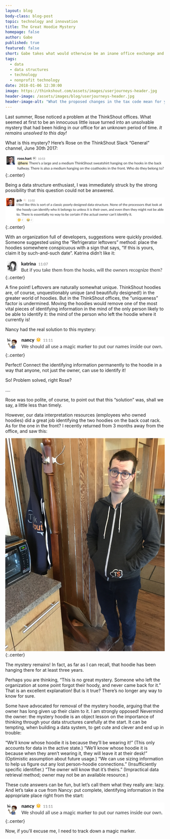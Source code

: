 ```yaml
---
layout: blog
body-class: blog-post
topic: technology and innovation
title: The Great Hoodie Mystery
homepage: false
author: Gabe
published: true
featured: false
short: Gabe takes what would otherwise be an inane office exchange and ties it back to data structures.
tags:
  - data
  - data structures
  - technology
  - nonprofit technology
date: 2018-01-06 12:30:00
image: https://thinkshout.com/assets/images/userjourneys-header.jpg
header-image: /assets/images/blog/userjourneys-header.jpg
header-image-alt: "What the proposed changes in the tax code mean for your organization"
---
```

Last summer, Rose noticed a problem at the ThinkShout offices. What seemed at first to be an innocuous little issue turned into an unsolvable mystery that had been hiding in our office for an unknown period of time. _It remains unsolved to this day!_

What is this mystery? Here’s Rose on the ThinkShout Slack “General” channel, June 30th 2017:

![rose_slack](/assets/images/blog/rose_slack.png)
{:.center}

Being a data structure enthusiast, I was immediately struck by the strong possibility that this question could not be answered.

![gcb_slack](/assets/images/blog/gcb_slack.png)
{:.center}

With an organization full of developers, suggestions were quickly provided. Someone suggested using the “Refrigerator leftovers” method: place the hoodies somewhere conspicuous with a sign that says, “If this is yours, claim it by such-and-such date”. Katrina didn’t like it:

![katrina_slack](/assets/images/blog/katrina_slack.png)
{:.center}

A fine point! Leftovers are naturally somewhat unique. ThinkShout hoodies are, of course, unquestionably unique (and beautifully designed!) in the greater world of hoodies. But in the ThinkShout offices, the “uniqueness” factor is undermined. Moving the hoodies would remove one of the most vital pieces of identifying information in the mind of the only person likely to be able to identify it: the mind of the person who left the hoodie where it currently is!

Nancy had the real solution to this mystery:

![nancy_slack](/assets/images/blog/nancy_slack.png)
{:.center}

Perfect! Connect the identifying information permanently to the hoodie in a way that anyone, not just the owner, can use to identify it!

So! Problem solved, right Rose?

....

Rose was too polite, of course, to point out that this “solution” was, shall we say, a little less than timely.

However, our data interpretation resources (employees who owned hoodies) did a great job identifying the two hoodies on the back coat rack. As for the one in the front? I recently returned from 3 months away from the office, and saw this:

![hoodie_lives](/assets/images/blog/hoodie_lives.jpg)
{:.center}

The mystery remains! In fact, as far as I can recall, that hoodie has been hanging there for at least three years.

Perhaps you are thinking, “This is no great mystery. Someone who left the organization at some point forgot their hoody, and never came back for it.” That is an excellent explanation! But is it true? There’s no longer any way to know for sure.

Some have advocated for removal of the mystery hoodie, arguing that the owner has long given up their claim to it. I am strongly opposed! Nevermind the owner: the mystery hoodie is an object lesson on the importance of thinking through your data structures carefully at the start. It can be tempting, when building a data system, to get cute and clever and end up in trouble:

“We’ll know whose hoodie it is because they’ll be wearing it!” (This only accounts for data in the active state.)
“We’ll know whose hoodie it is because when they aren’t wearing it, they will leave it at their desk!” (Optimistic assumption about future usage.)
“We can use sizing information to help us figure out any lost person-hoodie connections.” (Insufficiently specific identifier.)
“The owner will know that it’s theirs.” (Impractical data retrieval method; owner may not be an available resource.)

These cute answers can be fun, but let’s call them what they really are: lazy. And let’s take a cue from Nancy: put complete, identifying information in the appropriate place right from the start:

![nancy_slack](/assets/images/blog/nancy_slack.png)
{:.center}

Now, if you’ll excuse me, I need to track down a magic marker.
